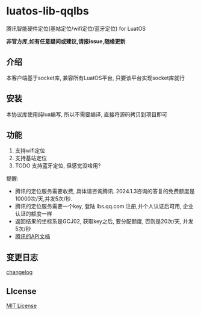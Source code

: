 # luatos-lib-qqlbs

腾讯智能硬件定位(基站定位/wifi定位/蓝牙定位) for LuatOS

**非官方库,如有任意疑问或建议,请报issue,随缘更新**

## 介绍

本客户端基于socket库, 兼容所有LuatOS平台, 只要该平台实现socket库就行

## 安装

本协议库使用纯lua编写, 所以不需要编译, 直接将源码拷贝到项目即可

## 功能

1. 支持wifi定位
2. 支持基站定位
3. TODO 支持蓝牙定位, 但感觉没啥用?

提醒:

* 腾讯的定位服务需要收费, 具体请咨询腾讯. 2024.1.3咨询的答复的免费额度是10000次/天,并发5次/秒.
* 腾讯的定位服务需要一个key, 登陆 lbs.qq.com 注册,并个人认证后可用, 企业认证的额度一样
* 返回结果的坐标系是GCJ02, 获取key之后, 要分配额度, 否则是20次/天, 并发5次/秒
* [腾讯的API文档](https://lbs.qq.com/service/webService/webServiceGuide/location)

## 变更日志

[changelog](changelog.md)

## LIcense

[MIT License](https://opensource.org/licenses/MIT)
